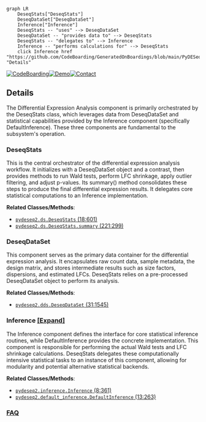```mermaid
graph LR
    DeseqStats["DeseqStats"]
    DeseqDataSet["DeseqDataSet"]
    Inference["Inference"]
    DeseqStats -- "uses" --> DeseqDataSet
    DeseqDataSet -- "provides data to" --> DeseqStats
    DeseqStats -- "delegates to" --> Inference
    Inference -- "performs calculations for" --> DeseqStats
    click Inference href "https://github.com/CodeBoarding/GeneratedOnBoardings/blob/main/PyDESeq2/Inference.md" "Details"
```

[![CodeBoarding](https://img.shields.io/badge/Generated%20by-CodeBoarding-9cf?style=flat-square)](https://github.com/CodeBoarding/CodeBoarding)[![Demo](https://img.shields.io/badge/Try%20our-Demo-blue?style=flat-square)](https://www.codeboarding.org/demo)[![Contact](https://img.shields.io/badge/Contact%20us%20-%20contact@codeboarding.org-lightgrey?style=flat-square)](mailto:contact@codeboarding.org)

## Details

The Differential Expression Analysis component is primarily orchestrated by the DeseqStats class, which leverages data from DeseqDataSet and statistical capabilities provided by the Inference component (specifically DefaultInference). These three components are fundamental to the subsystem's operation.

### DeseqStats
This is the central orchestrator of the differential expression analysis workflow. It initializes with a DeseqDataSet object and a contrast, then provides methods to run Wald tests, perform LFC shrinkage, apply outlier filtering, and adjust p-values. Its summary() method consolidates these steps to produce the final differential expression results. It delegates core statistical computations to an Inference implementation.


**Related Classes/Methods**:

- <a href="https://github.com/owkin/PyDESeq2/pydeseq2/ds.py#L18-L601" target="_blank" rel="noopener noreferrer">`pydeseq2.ds.DeseqStats` (18:601)</a>
- <a href="https://github.com/owkin/PyDESeq2/pydeseq2/ds.py#L221-L299" target="_blank" rel="noopener noreferrer">`pydeseq2.ds.DeseqStats.summary` (221:299)</a>


### DeseqDataSet
This component serves as the primary data container for the differential expression analysis. It encapsulates raw count data, sample metadata, the design matrix, and stores intermediate results such as size factors, dispersions, and estimated LFCs. DeseqStats relies on a pre-processed DeseqDataSet object to perform its analysis.


**Related Classes/Methods**:

- <a href="https://github.com/owkin/PyDESeq2/pydeseq2/dds.py#L31-L1545" target="_blank" rel="noopener noreferrer">`pydeseq2.dds.DeseqDataSet` (31:1545)</a>


### Inference [[Expand]](./Inference.md)
The Inference component defines the interface for core statistical inference routines, while DefaultInference provides the concrete implementation. This component is responsible for performing the actual Wald tests and LFC shrinkage calculations. DeseqStats delegates these computationally intensive statistical tasks to an instance of this component, allowing for modularity and potential alternative statistical backends.


**Related Classes/Methods**:

- <a href="https://github.com/owkin/PyDESeq2/pydeseq2/inference.py#L8-L361" target="_blank" rel="noopener noreferrer">`pydeseq2.inference.Inference` (8:361)</a>
- <a href="https://github.com/owkin/PyDESeq2/pydeseq2/default_inference.py#L13-L263" target="_blank" rel="noopener noreferrer">`pydeseq2.default_inference.DefaultInference` (13:263)</a>




### [FAQ](https://github.com/CodeBoarding/GeneratedOnBoardings/tree/main?tab=readme-ov-file#faq)